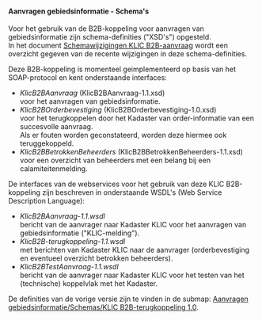 ﻿#### Aanvragen gebiedsinformatie - Schema's

Voor het gebruik van de B2B-koppeling voor aanvragen van gebiedsinformatie zijn schema-definities ("XSD's") opgesteld.  \
In het document [Schemawijzigingen KLIC B2B-aanvraag](Schemawijzigingen%20KLIC%20B2B-aanvraag.md) wordt een overzicht gegeven van de recente wijzigingen in deze schema-definities.

Deze B2B-koppeling is momenteel geimplementeerd op basis van het SOAP-protocol en kent onderstaande interfaces:
- _KlicB2BAanvraag_ (KlicB2BAanvraag-1.1.xsd)  \
voor het aanvragen van gebiedsinformatie.
- _KlicB2BOrderbevestiging_ (KlicB2BOrderbevestiging-1.0.xsd)  \
voor het terugkoppelen door het Kadaster van order-informatie van een succesvolle aanvraag.  \
Als er fouten worden geconstateerd, worden deze hiermee ook teruggekoppeld.
- _KlicB2BBetrokkenBeheerders_ (KlicB2BBetrokkenBeheerders-1.1.xsd)  \
voor een overzicht van beheerders met een belang bij een calamiteitenmelding.

De interfaces van de webservices voor het gebruik van deze KLIC B2B-koppeling zijn beschreven in onderstaande WSDL's (Web Service Description Language):
- _KlicB2BAanvraag-1.1.wsdl_  \
bericht van de aanvrager naar Kadaster KLIC voor het aanvragen van gebiedsinformatie ("KLIC-melding").
- _KlicB2B-terugkoppeling-1.1.wsdl_  \
met berichten van Kadaster KLIC naar de aanvrager (orderbevestiging en eventueel overzicht betrokken beheerders).
- _KlicB2BTestAanvraag-1.1.wsdl_  \
bericht van de aanvrager naar Kadaster KLIC voor het testen van het (technische) koppelvlak met het Kadaster.

De definities van de vorige versie zijn te vinden in de submap: [Aanvragen gebiedsinformatie/Schemas/KLIC B2B-terugkoppeling 1.0](../../../../tree/master/Aanvragen%20gebiedsinformatie/Schemas/KLIC%20B2B-terugkoppeling%201.0).
